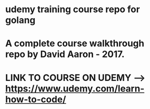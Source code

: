 # udemy training course repo for golang

# A complete course walkthrough repo by David Aaron - 2017.

# LINK TO COURSE ON UDEMY --> https://www.udemy.com/learn-how-to-code/